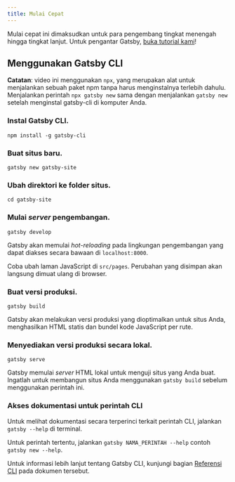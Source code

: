 ```yaml
---
title: Mulai Cepat
---
```


Mulai cepat ini dimaksudkan untuk para pengembang tingkat menengah hingga tingkat lanjut. Untuk pengantar Gatsby, [buka tutorial kami](/tutorial/)!

## Menggunakan Gatsby CLI

<EggheadEmbed
  lessonLink="https://egghead.io/lessons/gatsby-quick-start-with-gatsby-create-develop-and-build-gatsby-sites-from-the-command-line"
  lessonTitle="Quick Start with Gatsby: Create, Develop, and Build Gatsby Sites From the Command Line"
/>

**Catatan**: video ini menggunakan `npx`, yang merupakan alat untuk menjalankan sebuah paket npm tanpa harus menginstalnya terlebih dahulu. Menjalankan perintah `npx gatsby new` sama dengan menjalankan `gatsby new` setelah menginstal gatsby-cli di komputer Anda.

### Instal Gatsby CLI.

```shell
npm install -g gatsby-cli
```

### Buat situs baru.

```shell
gatsby new gatsby-site
```

### Ubah direktori ke folder situs.

```shell
cd gatsby-site
```

### Mulai *server* pengembangan.

```shell
gatsby develop
```

Gatsby akan memulai *hot-reloading* pada lingkungan pengembangan yang dapat diakses secara bawaan di `localhost:8000`.

Coba ubah laman JavaScript di `src/pages`. Perubahan yang disimpan akan langsung dimuat ulang di browser.

### Buat versi produksi.

```shell
gatsby build
```

Gatsby akan melakukan versi produksi yang dioptimalkan untuk situs Anda, menghasilkan HTML statis dan bundel kode JavaScript per rute.

### Menyediakan versi produksi secara lokal.

```shell
gatsby serve
```

Gatsby memulai *server* HTML lokal untuk menguji situs yang Anda buat. Ingatlah untuk membangun situs Anda menggunakan `gatsby build` sebelum menggunakan perintah ini.

### Akses dokumentasi untuk perintah CLI

Untuk melihat dokumentasi secara terperinci terkait perintah CLI, jalankan `gatsby --help` di terminal.

Untuk perintah tertentu, jalankan `gatsby NAMA_PERINTAH --help` contoh `gatsby new --help`.

Untuk informasi lebih lanjut tentang Gatsby CLI, kunjungi bagian [Referensi CLI](/docs/gatsby-cli/) pada dokumen tersebut.
